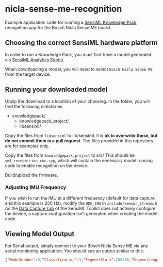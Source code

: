 # nicla-sense-me-recognition
Example application code for running a [SensiML Knowledge Pack](https://sensiml.com/products/knowledge-pack/) recognition app for the Bosch Nicla Sense ME board.  

## Choosing the correct SensiML hardware platform

In order to run a Knowledge Pack, you must first have a model generated via [SensiML Analytics Studio](https://sensiml.com/products/analytics-studio/).

When downloading a model, you will need to select `Bosch Nicla Sense ME` from the target device.


## Running your downloaded model

Unzip the download to a location of your choosing. In the folder, you will find the following directories:

* knowledgepack/
  * knowledgepack_project/
  * libsensiml/

Copy the files from `libsensiml` to lib/sensiml. It is **ok to overwrite these, but do not commit them in a pull request**. The files provided in this repository are for examples only.

Copy the files from `knowledgepack_project` to src/
This should be `sml_recognition_run.cpp`, which will contain the necessary model running code to enable recognition on the device. 

Build/upload the firmware.

### Adjusting IMU Frequency

If you wish to run the IMU at a different frequency (default for data capture and this example is 200 Hz), modify the `ODR_IMU` in `include/sensor_stream.h`
As the [Data Capture Lab](https://sensiml.com/products/data-capture-lab/) of the SensiML Toolkit does not actively configure the device, a capture configuration isn't generated when creating the model code.

## Viewing Model Output

For Serial output, simply connect to your Bosch Nicla Sense ME via any serial monitoring application. You should see an output similar to this:

``` json
{"ModelNumber":0,"Classification":3,"SegmentStart":268400,"SegmentLength":200,"FeatureVectorLength":6, "FeatureVector":[87,62,50,0,124,179]}
```


